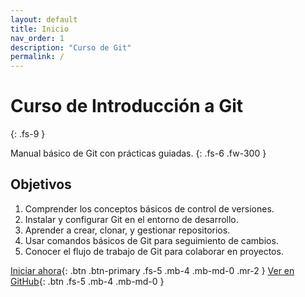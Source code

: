```yaml
---
layout: default
title: Inicio
nav_order: 1
description: "Curso de Git"
permalink: /
---
```


# Curso de Introducción a Git
{: .fs-9 }

Manual básico de Git con prácticas guiadas.
{: .fs-6 .fw-300 }

## Objetivos
1. Comprender los conceptos básicos de control de versiones.
2. Instalar y configurar Git en el entorno de desarrollo.
3. Aprender a crear, clonar, y gestionar repositorios.
4. Usar comandos básicos de Git para seguimiento de cambios.
5. Conocer el flujo de trabajo de Git para colaborar en proyectos.

[Iniciar ahora](https://jrpellicer.github.io/git/docs/sesion01.html){: .btn .btn-primary .fs-5 .mb-4 .mb-md-0 .mr-2 }
[Ver en GitHub](https://github.com/jrpellicer/git){: .btn .fs-5 .mb-4 .mb-md-0 }

